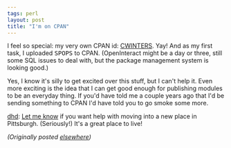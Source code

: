 ```yaml
---
tags: perl
layout: post
title: "I'm on CPAN"
---
```




<p>I feel so special: my very own CPAN id: 
<a
href="http://search.cpan.org/search?author=CWINTERS">CWINTERS</a>.
Yay! And as my first task,
I uploaded <tt>SPOPS</tt> to CPAN. (OpenInteract might be
a day or three, still some SQL issues to deal with, but
the package management system is looking good.)

<p>Yes, I know it's silly to get excited over this stuff,
but I can't help it. Even more exciting is the idea that
I can get good enough for publishing modules to be 
an everyday thing. If you'd have told me a couple years
ago that I'd be sending something to CPAN I'd have told
you to go smoke some more.

<p> <a href="http://www.advogato.org/person/dhd/">dhd</a>:
<a href="mailto:chris@cwinters.com">Let me know</a> 
if you want help with moving into a new place in Pittsburgh.
(Seriously!) It's a great place to live!

<p><em>(Originally posted <a href="http://www.advogato.org/person/cwinters/diary.html?start=28">elsewhere</a>)</em></p>


